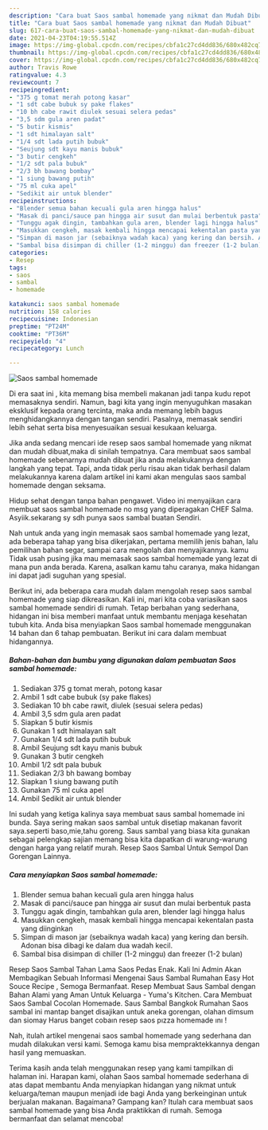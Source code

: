```yaml
---
description: "Cara buat Saos sambal homemade yang nikmat dan Mudah Dibuat"
title: "Cara buat Saos sambal homemade yang nikmat dan Mudah Dibuat"
slug: 617-cara-buat-saos-sambal-homemade-yang-nikmat-dan-mudah-dibuat
date: 2021-04-23T04:19:55.514Z
image: https://img-global.cpcdn.com/recipes/cbfa1c27cd4dd836/680x482cq70/saos-sambal-homemade-foto-resep-utama.jpg
thumbnail: https://img-global.cpcdn.com/recipes/cbfa1c27cd4dd836/680x482cq70/saos-sambal-homemade-foto-resep-utama.jpg
cover: https://img-global.cpcdn.com/recipes/cbfa1c27cd4dd836/680x482cq70/saos-sambal-homemade-foto-resep-utama.jpg
author: Travis Rowe
ratingvalue: 4.3
reviewcount: 7
recipeingredient:
- "375 g tomat merah potong kasar"
- "1 sdt cabe bubuk sy pake flakes"
- "10 bh cabe rawit diulek sesuai selera pedas"
- "3,5 sdm gula aren padat"
- "5 butir kismis"
- "1 sdt himalayan salt"
- "1/4 sdt lada putih bubuk"
- "Seujung sdt kayu manis bubuk"
- "3 butir cengkeh"
- "1/2 sdt pala bubuk"
- "2/3 bh bawang bombay"
- "1 siung bawang putih"
- "75 ml cuka apel"
- "Sedikit air untuk blender"
recipeinstructions:
- "Blender semua bahan kecuali gula aren hingga halus"
- "Masak di panci/sauce pan hingga air susut dan mulai berbentuk pasta"
- "Tunggu agak dingin, tambahkan gula aren, blender lagi hingga halus"
- "Masukkan cengkeh, masak kembali hingga mencapai kekentalan pasta yang diinginkan"
- "Simpan di mason jar (sebaiknya wadah kaca) yang kering dan bersih. Adonan bisa dibagi ke dalam dua wadah kecil."
- "Sambal bisa disimpan di chiller (1-2 minggu) dan freezer (1-2 bulan)"
categories:
- Resep
tags:
- saos
- sambal
- homemade

katakunci: saos sambal homemade 
nutrition: 158 calories
recipecuisine: Indonesian
preptime: "PT24M"
cooktime: "PT36M"
recipeyield: "4"
recipecategory: Lunch

---
```



![Saos sambal homemade](https://img-global.cpcdn.com/recipes/cbfa1c27cd4dd836/680x482cq70/saos-sambal-homemade-foto-resep-utama.jpg)

Di era  saat ini , kita memang bisa membeli makanan jadi tanpa kudu repot memasaknya sendiri. Namun, bagi kita yang ingin menyuguhkan masakan eksklusif kepada orang tercinta, maka anda memang lebih bagus menghidangkannya dengan tangan sendiri. Pasalnya, memasak sendiri lebih sehat serta bisa menyesuaikan sesuai kesukaan keluarga.

Jika anda sedang mencari ide resep saos sambal homemade yang nikmat dan mudah dibuat,maka di sinilah tempatnya. Cara membuat saos sambal homemade  sebenarnya mudah dibuat jika anda melakukannya dengan langkah yang tepat. Tapi, anda tidak perlu risau akan tidak berhasil dalam melakukannya 
karena dalam artikel ini kami akan mengulas saos sambal homemade dengan seksama.  

Hidup sehat dengan tanpa bahan pengawet. Video ini menyajikan cara membuat saos sambal homemade no msg yang diperagakan CHEF Salma. Asyiik.sekarang sy sdh punya saos sambal buatan Sendiri.

Nah untuk anda yang ingin memasak saos sambal homemade yang lezat, ada beberapa tahap yang bisa dikerjakan, pertama memilih jenis bahan, lalu pemilihan bahan segar, sampai cara mengolah dan menyajikannya. kamu Tidak usah pusing jika mau memasak saos sambal homemade yang lezat di mana pun anda berada. Karena, asalkan kamu  tahu caranya, maka hidangan ini dapat jadi suguhan yang spesial.

Berikut ini, ada beberapa cara mudah dalam mengolah resep saos sambal homemade yang siap dikreasikan. Kali ini, mari kita coba variasikan saos sambal homemade sendiri di rumah. Tetap berbahan yang sederhana, hidangan ini bisa memberi manfaat untuk membantu menjaga kesehatan tubuh kita. Anda bisa menyiapkan Saos sambal homemade menggunakan 14 bahan dan 6 tahap pembuatan. Berikut ini cara dalam membuat hidangannya.

<!--inarticleads1-->

##### Bahan-bahan dan bumbu yang digunakan dalam pembuatan Saos sambal homemade:

1. Sediakan 375 g tomat merah, potong kasar
1. Ambil 1 sdt cabe bubuk (sy pake flakes)
1. Sediakan 10 bh cabe rawit, diulek (sesuai selera pedas)
1. Ambil 3,5 sdm gula aren padat
1. Siapkan 5 butir kismis
1. Gunakan 1 sdt himalayan salt
1. Gunakan 1/4 sdt lada putih bubuk
1. Ambil Seujung sdt kayu manis bubuk
1. Gunakan 3 butir cengkeh
1. Ambil 1/2 sdt pala bubuk
1. Sediakan 2/3 bh bawang bombay
1. Siapkan 1 siung bawang putih
1. Gunakan 75 ml cuka apel
1. Ambil Sedikit air untuk blender


Ini sudah yang ketiga kalinya saya membuat saus sambal homemade ini bunda. Saya sering makan saos sambal untuk disetiap makanan favorit saya.seperti baso,mie,tahu goreng. Saus sambal yang biasa kita gunakan sebagai pelengkap sajian memang bisa kita dapatkan di warung-warung dengan harga yang relatif murah. Resep Saos Sambal Untuk Sempol Dan Gorengan Lainnya. 

<!--inarticleads2-->

##### Cara menyiapkan Saos sambal homemade:

1. Blender semua bahan kecuali gula aren hingga halus
1. Masak di panci/sauce pan hingga air susut dan mulai berbentuk pasta
1. Tunggu agak dingin, tambahkan gula aren, blender lagi hingga halus
1. Masukkan cengkeh, masak kembali hingga mencapai kekentalan pasta yang diinginkan
1. Simpan di mason jar (sebaiknya wadah kaca) yang kering dan bersih. Adonan bisa dibagi ke dalam dua wadah kecil.
1. Sambal bisa disimpan di chiller (1-2 minggu) dan freezer (1-2 bulan)


Resep Saos Sambal Tahan Lama Saos Pedas Enak. Kali Ini Admin Akan Membagikan Sebuah Informasi Mengenai Saus Sambal Rumahan Easy Hot Souce Recipe , Semoga Bermanfaat. Resep Membuat Saus Sambal dengan Bahan Alami yang Aman Untuk Keluarga - Yuma&#39;s Kitchen. Cara Membuat Saos Sambal Cocolan Homemade. Saus Sambal Bangkok Rumahan Saos sambal ini mantap banget disajikan untuk aneka gorengan, olahan dimsum dan siomay Harus banget cobaın resep saos pızza homemade ını ! 

Nah, itulah artikel mengenai  saos sambal homemade  yang sederhana dan mudah dilakukan versi kami. Semoga kamu bisa mempraktekkannya dengan hasil yang memuaskan. 

Terima kasih anda telah menggunakan resep yang kami tampilkan di halaman ini. Harapan kami, olahan  Saos sambal homemade sederhana di atas dapat membantu Anda menyiapkan hidangan yang nikmat untuk keluarga/teman maupun menjadi ide bagi Anda yang berkeinginan untuk berjualan makanan. Bagaimana? Gampang kan? Itulah cara membuat saos sambal homemade yang bisa Anda praktikkan di rumah. Semoga bermanfaat dan selamat mencoba!

